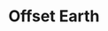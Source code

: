 ---
title: Offset Earth
featured: true
url: 'https://offset.earth/?r=5d01f2ed12ae7a358b75fdd7'
countries:
  - gb
categories:
  - 207559a4-fe66-4c3d-bc6c-4f721f9562a4
  - 63a7cfb3-7cd5-4282-af9d-e5ed41572d1b
tags:
  - business
description: >-
  Monthly subscriptions for you, your family, and your business, where money
  goes to Eden Reforestation Projects who plant trees and offset and reduce
  carbon emissions around the world in a myriad of ways.
image: null
blueprint: action

---